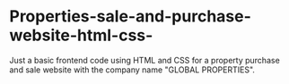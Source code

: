 # Properties-sale-and-purchase-website-html-css-
Just a basic frontend code using HTML and CSS for a property purchase and sale website with the company name "GLOBAL PROPERTIES".
